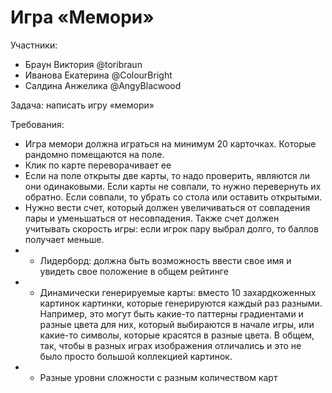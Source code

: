 # Игра «Мемори»

Участники:
- Браун Виктория @toribraun
- Иванова Екатерина @ColourBright
- Салдина Анжелика @AngyBlacwood

Задача: написать игру «мемори»

Требования:
- Игра мемори должна играться на минимум 20 карточках. Которые рандомно помещаются на поле. 
- Клик по карте переворачивает ее
- Если на поле открыты две карты, то надо проверить, являются ли они одинаковыми. Если карты не совпали, то нужно перевернуть их обратно. Если совпали, то убрать со стола или оставить открытыми. 
- Нужно вести счет, который должен увеличиваться от совпадения пары и уменьшаться от несовпадения. Также счет должен учитывать скорость игры: если игрок пару выбрал долго, то баллов получает меньше. 
- * Лидерборд: должна быть возможность ввести свое имя и увидеть свое положение в общем рейтинге
- * Динамически генерируемые карты: вместо 10 захардкоженных картинок картинки, которые генерируются каждый раз разными. Например, это могут быть какие-то паттерны градиентами и разные цвета для них, который выбираются в начале игры, или какие-то символы, которые красятся в разные цвета. В общем, так, чтобы в разных играх изображения отличались и это не было просто большой коллекцией картинок.
- * Разные уровни сложности с разным количеством карт
